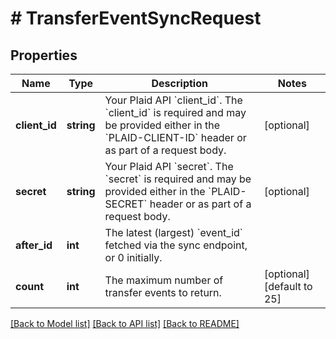 # # TransferEventSyncRequest

## Properties

Name | Type | Description | Notes
------------ | ------------- | ------------- | -------------
**client_id** | **string** | Your Plaid API &#x60;client_id&#x60;. The &#x60;client_id&#x60; is required and may be provided either in the &#x60;PLAID-CLIENT-ID&#x60; header or as part of a request body. | [optional]
**secret** | **string** | Your Plaid API &#x60;secret&#x60;. The &#x60;secret&#x60; is required and may be provided either in the &#x60;PLAID-SECRET&#x60; header or as part of a request body. | [optional]
**after_id** | **int** | The latest (largest) &#x60;event_id&#x60; fetched via the sync endpoint, or 0 initially. |
**count** | **int** | The maximum number of transfer events to return. | [optional] [default to 25]

[[Back to Model list]](../../README.md#models) [[Back to API list]](../../README.md#endpoints) [[Back to README]](../../README.md)
